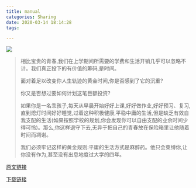 ```yaml
---
title: manual
categories: Sharing
date: 2020-03-14 18:14:28
tags: 

---
```


![](https://cdn.jsdelivr.net/gh/Leouas/Leouas-img/manual_SJTU.png)

> 相比宝贵的青春,我们在上学期间所需要的学费和生活开销几乎可以忽略不计。我们真正投下的有价值的筹码,是时间。
> 
> 面对着足以改变你人生轨迹的黄金时间,你是否感到了它的沉重?
> 
> 你又是否想过要如何计划这笔巨额投资?
> 
> 如果你是一名乖孩子,每天从早晨开始好好上课,好好做作业,好好预习、复习,直到熄灯时间好好睡觉,过着这种积极健康,平稳中庸的生活,但是缺乏有效自我支配的生活(如果按照学校的规划,你会发现你可以自由支配的业余时间少得可怜)。那么,你这样退守下去,无异于把自己的青春放在保险箱里让他随着时间而凋谢。
> 
> 我们必须牢记这样的黄金规则:平庸的生活方式是麻醉药。他只会束缚你,让你没有作为,甚至没有出息地度过大学的四年。

[原文链接](https://0xffff.one/d/104 "https://0xffff.one/d/104")

[下载链接](http://www.houxiaodi.com/assets/misc/manual.pdf "http://www.houxiaodi.com/assets/misc/manual.pdf")

